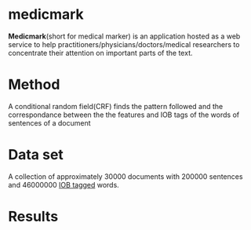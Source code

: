 # medicmark

**Medicmark**(short for medical marker) is an application hosted as a web service to help practitioners/physicians/doctors/medical researchers to concentrate their attention on important parts of the text.

# Method
A conditional random field(CRF) finds the pattern followed and the correspondance between the the features and IOB tags of the words of sentences of a document  

# Data set
A collection of approximately 30000 documents with 200000 sentences and 46000000 [IOB tagged](https://en.wikipedia.org/wiki/Inside%E2%80%93outside%E2%80%93beginning_(tagging)) words. 

# Results

